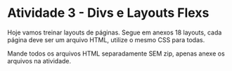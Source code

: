 # Atividade 3 - Divs e Layouts Flexs

Hoje vamos treinar layouts de páginas.
Segue em anexos 18 layouts, cada página deve ser um arquivo HTML, utilize o mesmo CSS para todas.

Mande todos os arquivos HTML separadamente SEM zip, apenas anexe os arquivos na atividade.